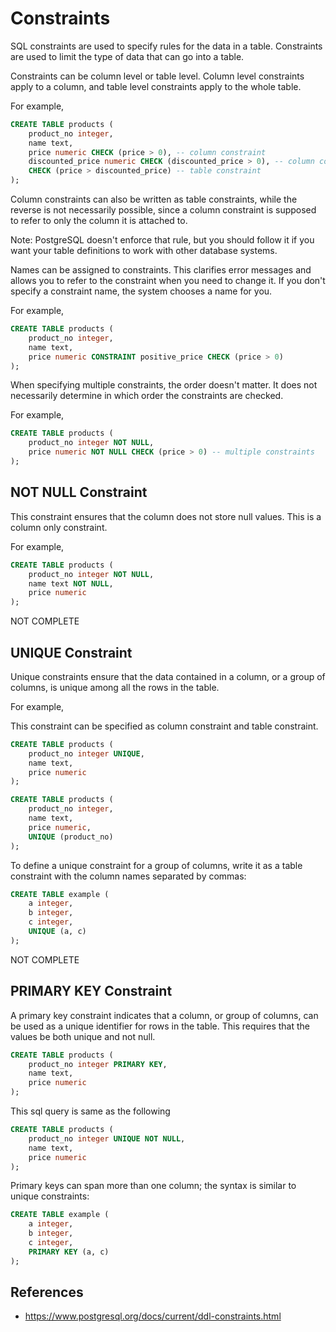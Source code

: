 # Constraints

SQL constraints are used to specify rules for the data in a table.
Constraints are used to limit the type of data that can go into a table.

Constraints can be column level or table level. Column level constraints apply to a column, and table level constraints apply to the whole table.

For example,

```sql
CREATE TABLE products (
    product_no integer,
    name text,
    price numeric CHECK (price > 0), -- column constraint
    discounted_price numeric CHECK (discounted_price > 0), -- column constraint
    CHECK (price > discounted_price) -- table constraint
);
```

Column constraints can also be written as table constraints, while the reverse is not necessarily possible, since a column constraint is supposed to refer to only the column it is attached to.

Note: PostgreSQL doesn't enforce that rule, but you should follow it if you want your table definitions to work with other database systems.

Names can be assigned to constraints. This clarifies error messages and allows you to refer to the constraint when you need to change it. If you don't specify a constraint name, the system chooses a name for you.

For example,

```sql
CREATE TABLE products (
    product_no integer,
    name text,
    price numeric CONSTRAINT positive_price CHECK (price > 0)
);
```

When specifying multiple constraints, the order doesn't matter. It does not necessarily determine in which order the constraints are checked.

For example,

```sql
CREATE TABLE products (
    product_no integer NOT NULL,
    price numeric NOT NULL CHECK (price > 0) -- multiple constraints
);
```

## NOT NULL Constraint

This constraint ensures that the column does not store null values. This is a column only constraint.

For example,

```sql
CREATE TABLE products (
    product_no integer NOT NULL,
    name text NOT NULL,
    price numeric
);
```

NOT COMPLETE

## UNIQUE Constraint

Unique constraints ensure that the data contained in a column, or a group of columns, is unique among all the rows in the table.

For example,

This constraint can be specified as column constraint and table constraint.

```sql
CREATE TABLE products (
    product_no integer UNIQUE,
    name text,
    price numeric
);
```

```sql
CREATE TABLE products (
    product_no integer,
    name text,
    price numeric,
    UNIQUE (product_no)
);
```

To define a unique constraint for a group of columns, write it as a table constraint with the column names separated by commas:

```sql
CREATE TABLE example (
    a integer,
    b integer,
    c integer,
    UNIQUE (a, c)
);
```

NOT COMPLETE

## PRIMARY KEY Constraint

A primary key constraint indicates that a column, or group of columns, can be used as a unique identifier for rows in the table. This requires that the values be both unique and not null.

```sql
CREATE TABLE products (
    product_no integer PRIMARY KEY,
    name text,
    price numeric
);
```

This sql query is same as the following

```sql
CREATE TABLE products (
    product_no integer UNIQUE NOT NULL,
    name text,
    price numeric
);
```

Primary keys can span more than one column; the syntax is similar to unique constraints:

```sql
CREATE TABLE example (
    a integer,
    b integer,
    c integer,
    PRIMARY KEY (a, c)
);
```

## References

- https://www.postgresql.org/docs/current/ddl-constraints.html
